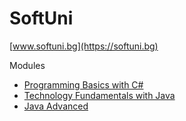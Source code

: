 # SoftUni
[www.softuni.bg](https://softuni.bg)</br>

Modules<br/>
*   [Programming Basics with C#](https://github.com/almanaha/SoftUni/tree/master/Programming%20Basics%20with%20C%23)<br/>
*   [Technology Fundamentals with Java](https://github.com/almanaha/SoftUni/tree/master/Technology%20Fundamentals%20with%20Java)<br/>
*   [Java Advanced](https://github.com/almanaha/SoftUni/tree/master/Java%20Advanced)<br/>
